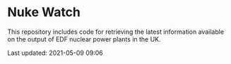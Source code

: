 # Nuke Watch

This repository includes code for retrieving the latest information available on the output of EDF nuclear power plants in the UK.

Last updated: 2021-05-09 09:06